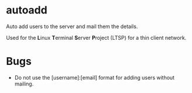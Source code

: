 # autoadd
Auto add users to the server and mail them the details.

Used for the **L**inux **T**erminal **S**erver **P**roject (LTSP) for a thin client network.

# Bugs
* Do not use the [username]:[email] format for adding users without mailing.
